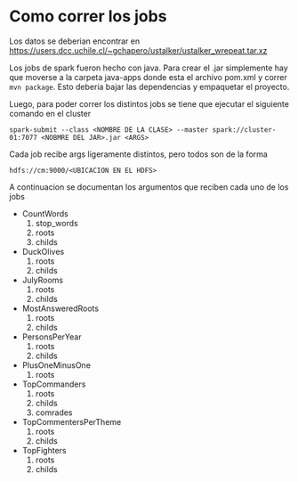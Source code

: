 # Como correr los jobs
Los datos se deberian encontrar en https://users.dcc.uchile.cl/~gchapero/ustalker/ustalker_wrepeat.tar.xz

Los jobs de spark fueron hecho con java. Para crear el .jar simplemente hay que moverse a la carpeta java-apps donde esta el archivo pom.xml y correr `mvn package`. Esto deberia bajar las dependencias y empaquetar el proyecto.

Luego, para poder correr los distintos jobs se tiene que ejecutar el siguiente comando en el cluster

```shell
spark-submit --class <NOMBRE DE LA CLASE> --master spark://cluster-01:7077 <NOBMRE DEL JAR>.jar <ARGS>

```
Cada job recibe args ligeramente distintos, pero todos son de la forma
```
hdfs://cm:9000/<UBICACION EN EL HDFS>
```
A continuacion se documentan los argumentos que reciben cada uno de los jobs
* CountWords
    1. stop_words
    2. roots
    3. childs
* DuckOlives
    1. roots 
    2. childs
* JulyRooms
    1. roots 
    2. childs
* MostAnsweredRoots
    1. roots 
    2. childs
* PersonsPerYear
    1. roots 
    2. childs
* PlusOneMinusOne
    1. roots
* TopCommanders
    1. roots 
    2. childs
    3. comrades
* TopCommentersPerTheme
    1. roots 
    2. childs 
* TopFighters
    1. roots
    2. childs
